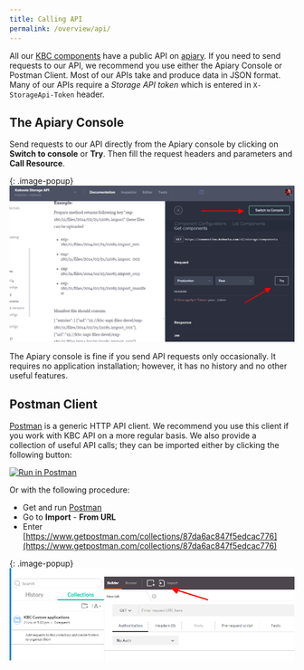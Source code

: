 ```yaml
---
title: Calling API 
permalink: /overview/api/
---
```


All our [KBC components](/overview/) have a public API on [apiary](https://apiary.io/). If you need to send requests to our 
API, we recommend you use either the Apiary Console or Postman Client. Most of our APIs take and produce data in JSON format. 
Many of our APIs require a *Storage API token* which is entered in `X-StorageApi-Token` header.

## The Apiary Console
Send requests to our API directly from the Apiary console by clicking on **Switch to console** or **Try**. Then fill the request headers and parameters and **Call Resource**.

{: .image-popup}
![Apiary console](/overview/api/apiary-console.png)

The Apiary console is fine if you send API requests only occasionally. It requires no application installation; however, it has no history and no other useful features.
 
## Postman Client
[Postman](https://www.getpostman.com/) is a generic HTTP API client. We recommend you use this client if you work with KBC API on a more regular basis. We also provide
a collection of useful API calls; they can be imported either by clicking the following button:

[![Run in Postman](https://run.pstmn.io/button.png)](https://www.getpostman.com/run-collection/7dc2e4b41225738f5411)

Or with the following procedure: 

- Get and run [Postman](https://www.getpostman.com/)
- Go to **Import** - **From URL** 
- Enter [https://www.getpostman.com/collections/87da6ac847f5edcac776](https://www.getpostman.com/collections/87da6ac847f5edcac776)

{: .image-popup}
![Apiary console](/overview/api/postman-import.png)
